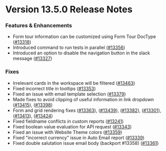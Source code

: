 # Version 13.5.0 Release Notes

### Features & Enhancements

- Form tour information can be customized using Form Tour DocType ([#13318](https://github.com/frappe/frappe/pull/13318))
- Introduced command to run tests in parallel ([#13356](https://github.com/frappe/frappe/pull/13356))
- Introduced an option to disable the navigation button in the slack message ([#13327](https://github.com/frappe/frappe/pull/13327))

### Fixes

- Irrelevant cards in the workspace will be filtered ([#13463](https://github.com/frappe/frappe/pull/13463))
- Fixed incorrect title in tooltips ([#13353](https://github.com/frappe/frappe/pull/13353))
- Fixed an issue with email template selection ([#13379](https://github.com/frappe/frappe/pull/13379))
- Made fixes to avoid clipping of useful information in link dropdown ([#13415](https://github.com/frappe/frappe/pull/13415)), ([#13398](https://github.com/frappe/frappe/pull/13398))
- Form and grid rendering fixes ([#13363](https://github.com/frappe/frappe/pull/13363)), ([#13439](https://github.com/frappe/frappe/pull/13439)), ([#13382](https://github.com/frappe/frappe/pull/13382)), ([#13301](https://github.com/frappe/frappe/pull/13301)), ([#13413](https://github.com/frappe/frappe/pull/13413)), ([#13424](https://github.com/frappe/frappe/pull/13424))
- Fixed fieldname conflicts in custom reports ([#13241](https://github.com/frappe/frappe/pull/13241))
- Fixed boolean value evaluation for API request ([#13343](https://github.com/frappe/frappe/pull/13343))
- Fixed an issue with Website Theme colors ([#13359](https://github.com/frappe/frappe/pull/13359))
- Fixed "incorrect currency" issue in Auto Email report ([#13339](https://github.com/frappe/frappe/pull/13339))
- Fixed double salutation issue email body (backport #13358) ([#13361](https://github.com/frappe/frappe/pull/13361))
